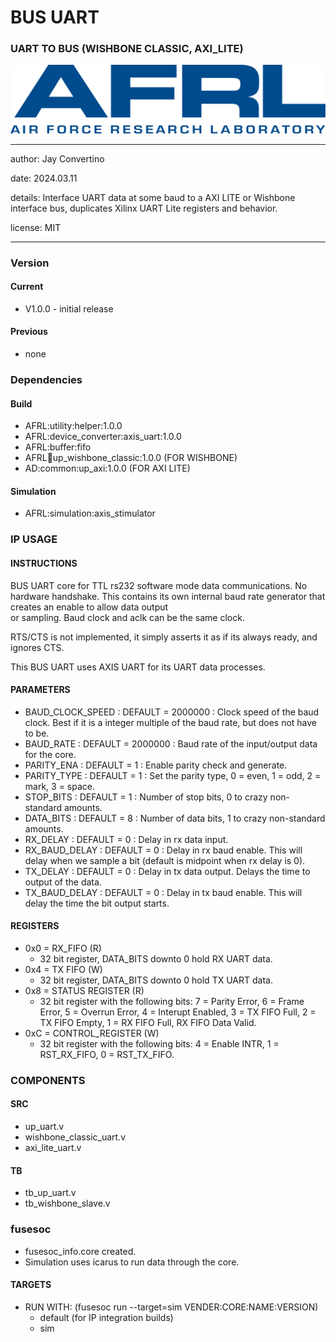 # BUS UART
### UART TO BUS (WISHBONE CLASSIC, AXI_LITE)

![image](docs/manual/img/AFRL.png)

---

   author: Jay Convertino   
   
   date: 2024.03.11
   
   details: Interface UART data at some baud to a AXI LITE or Wishbone interface bus, duplicates Xilinx UART Lite registers and behavior.
   
   license: MIT   
   
---

### Version
#### Current
  - V1.0.0 - initial release

#### Previous
  - none

### Dependencies
#### Build
  - AFRL:utility:helper:1.0.0
  - AFRL:device_converter:axis_uart:1.0.0
  - AFRL:buffer:fifo
  - AFRL:bus:up_wishbone_classic:1.0.0 (FOR WISHBONE)
  - AD:common:up_axi:1.0.0 (FOR AXI LITE)
  
#### Simulation
  - AFRL:simulation:axis_stimulator

### IP USAGE
#### INSTRUCTIONS

BUS UART core for TTL rs232 software mode data communications. No hardware handshake.
This contains its own internal baud rate generator that creates an enable to allow data output  
or sampling. Baud clock and aclk can be the same clock.  

RTS/CTS is not implemented, it simply asserts it as if its always ready, and ignores CTS.

This BUS UART uses AXIS UART for its UART data processes.

#### PARAMETERS
* BAUD_CLOCK_SPEED : DEFAULT = 2000000 : Clock speed of the baud clock. Best if it is a integer multiple of the baud rate, but does not have to be.
* BAUD_RATE : DEFAULT = 2000000 : Baud rate of the input/output data for the core.
* PARITY_ENA : DEFAULT = 1 : Enable parity check and generate.
* PARITY_TYPE : DEFAULT = 1 : Set the parity type, 0 = even, 1 = odd, 2 = mark, 3 = space.
* STOP_BITS : DEFAULT = 1 : Number of stop bits, 0 to crazy non-standard amounts.
* DATA_BITS : DEFAULT = 8 : Number of data bits, 1 to crazy non-standard amounts.
* RX_DELAY : DEFAULT = 0 : Delay in rx data input.
* RX_BAUD_DELAY : DEFAULT = 0 : Delay in rx baud enable. This will delay when we sample a bit (default is midpoint when rx delay is 0).
* TX_DELAY : DEFAULT = 0 : Delay in tx data output. Delays the time to output of the data.
* TX_BAUD_DELAY : DEFAULT = 0 : Delay in tx baud enable. This will delay the time the bit output starts.

#### REGISTERS
  - 0x0 = RX_FIFO (R)
    * 32 bit register, DATA_BITS downto 0 hold RX UART data.
  - 0x4 = TX FIFO (W)
    * 32 bit register, DATA_BITS downto 0 hold TX UART data.
  - 0x8 = STATUS REGISTER (R)
    * 32 bit register with the following bits: 7 = Parity Error, 6 = Frame Error, 5 = Overrun Error, 4 = Interupt Enabled, 3 = TX FIFO Full, 2 = TX FIFO Empty, 1 = RX FIFO Full, RX FIFO Data Valid.
  - 0xC = CONTROL_REGISTER (W)
    * 32 bit register with the following bits: 4 = Enable INTR, 1 = RST_RX_FIFO, 0 = RST_TX_FIFO.

### COMPONENTS
#### SRC

* up_uart.v
* wishbone_classic_uart.v
* axi_lite_uart.v
  
#### TB

* tb_up_uart.v
* tb_wishbone_slave.v
  
### fusesoc

* fusesoc_info.core created.
* Simulation uses icarus to run data through the core.

#### TARGETS

* RUN WITH: (fusesoc run --target=sim VENDER:CORE:NAME:VERSION)
  - default (for IP integration builds)
  - sim
